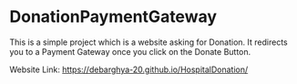 # DonationPaymentGateway
This is a simple project which is a website asking for Donation. It redirects you to a Payment Gateway once you click on the Donate Button.

Website Link: https://debarghya-20.github.io/HospitalDonation/
